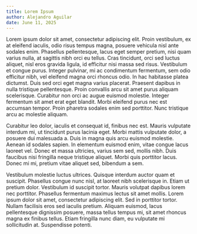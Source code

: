 ```yaml
---
title: Lorem Ipsum
author: Alejandro Aguilar
date: June 11, 2025
---
```


Lorem ipsum dolor sit amet, consectetur adipiscing elit. Proin vestibulum, ex at eleifend iaculis, odio risus tempus magna, posuere vehicula nisl ante sodales enim. Phasellus pellentesque, lacus eget semper pretium, nisi quam varius nulla, at sagittis nibh orci eu tellus. Cras tincidunt, orci sed luctus aliquet, nisl eros gravida ligula, id efficitur nisi massa sed risus. Vestibulum et congue purus. Integer pulvinar, mi ac condimentum fermentum, sem odio efficitur nibh, vel eleifend magna orci rhoncus odio. In hac habitasse platea dictumst. Duis sed orci eget magna varius placerat. Praesent dapibus in nulla tristique pellentesque. Proin convallis arcu sit amet purus aliquam scelerisque. Curabitur non orci ac augue euismod molestie. Integer fermentum sit amet erat eget blandit. Morbi eleifend purus nec est accumsan tempor. Proin pharetra sodales enim sed porttitor. Nunc tristique arcu ac molestie aliquam.

Curabitur leo dolor, iaculis et consequat id, finibus nec est. Mauris vulputate interdum mi, ut tincidunt purus lacinia eget. Morbi mattis vulputate dolor, a posuere dui malesuada a. Duis in magna quis arcu euismod molestie. Aenean id sodales sapien. In elementum euismod enim, vitae congue lacus laoreet vel. Donec et massa ultricies, varius sem sed, mollis nibh. Duis faucibus nisi fringilla neque tristique aliquet. Morbi quis porttitor lacus. Donec mi mi, pretium vitae aliquet sed, bibendum a sem.

Vestibulum molestie luctus ultrices. Quisque interdum auctor quam et suscipit. Phasellus congue nunc nisl, at laoreet nibh scelerisque in. Etiam ut pretium dolor. Vestibulum id suscipit tortor. Mauris volutpat dapibus lorem nec porttitor. Phasellus fermentum maximus lectus sit amet mollis. Lorem ipsum dolor sit amet, consectetur adipiscing elit. Sed in porttitor tortor. Nullam facilisis eros sed iaculis pretium. Aliquam euismod, lacus pellentesque dignissim posuere, massa tellus tempus mi, sit amet rhoncus magna ex finibus tellus. Etiam fringilla nunc diam, eu vulputate mi sollicitudin at. Suspendisse potenti.

